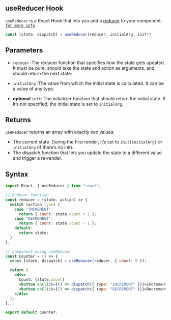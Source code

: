 ## useReducer Hook

`useReducer` is a React Hook that lets you add a [reducer](https://react.dev/learn/extracting-state-logic-into-a-reducer) to your component. [`for more info`](https://react.dev/reference/react/useReducer)

```jsx
const [state, dispatch] = useReducer(reducer, initialArg, init?)
```

## Parameters

- `reducer` :The reducer function that specifies how the state gets updated. It must be pure, should take the state and action as arguments, and should return the next state.

- `initialArg` :The value from which the initial state is calculated. It can be a value of any type.

- **optional** `init`: The initializer function that should return the initial state. If it’s not specified, the initial state is set to `initialArg`.

## Returns

`useReducer` returns an array with exactly two values:

- The current state. During the first render, it’s set to `init(initialArg)` or `initialArg` (if there’s no init).
- The dispatch function that lets you update the state to a different value and trigger a re-render.

## Syntax

```jsx
import React, { useReducer } from "react";

// Reducer function
const reducer = (state, action) => {
  switch (action.type) {
    case "INCREMENT":
      return { count: state.count + 1 };
    case "DECREMENT":
      return { count: state.count - 1 };
    default:
      return state;
  }
};

// Component using useReducer
const Counter = () => {
  const [state, dispatch] = useReducer(reducer, { count: 0 });

  return (
    <div>
      Count: {state.count}
      <button onClick={() => dispatch({ type: "INCREMENT" })}>Increment</button>
      <button onClick={() => dispatch({ type: "DECREMENT" })}>Decrement</button>
    </div>
  );
};

export default Counter;
```
